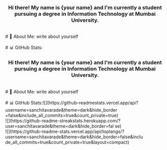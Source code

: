 <h3 align = "center">Hi there! My name is {your name} and I'm
currently a student pursuing a degree in Information Technology at
Mumbai University.</h3>
<br>
# 💫 About Me:
write about yourself
<br>
<br>
# 📊 GitHub Stats:<h3 align = "center">Hi there! My name is {your name} and I'm
currently a student pursuing a degree in Information Technology at
Mumbai University.</h3>
<br>
# 💫 About Me:
write about yourself
<br>
<br>
# 📊 GitHub Stats:![](https://github-readmestats.vercel.app/api?username=sanchitavarade&theme=dark&hide_border
=false&include_all_commits=true&count_private=true)<br/>
![](https://github-readme-streakstats.herokuapp.com/?user=sanchitavarade&theme=dark&hide_border=fal
se)<br/>
![](https://github-readme-stats.vercel.app/api/toplangs/?username=sanchitavarade&theme=dark&hide_border=false&inclu
de_all_commits=true&count_private=true&layout=compact)
